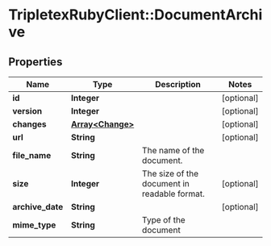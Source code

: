 # TripletexRubyClient::DocumentArchive

## Properties
Name | Type | Description | Notes
------------ | ------------- | ------------- | -------------
**id** | **Integer** |  | [optional] 
**version** | **Integer** |  | [optional] 
**changes** | [**Array&lt;Change&gt;**](Change.md) |  | [optional] 
**url** | **String** |  | [optional] 
**file_name** | **String** | The name of the document. | 
**size** | **Integer** | The size of the document in readable format. | [optional] 
**archive_date** | **String** |  | [optional] 
**mime_type** | **String** | Type of the document | 


